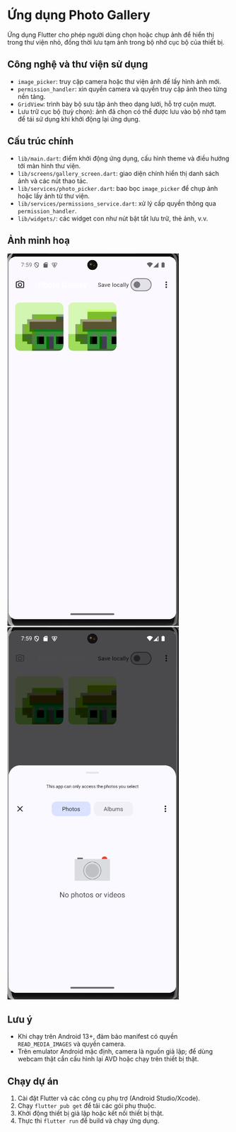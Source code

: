# Ứng dụng Photo Gallery

Ứng dụng Flutter cho phép người dùng chọn hoặc chụp ảnh để hiển thị trong thư viện nhỏ, đồng thời lưu tạm ảnh trong bộ nhớ cục bộ của thiết bị.

## Công nghệ và thư viện sử dụng
- `image_picker`: truy cập camera hoặc thư viện ảnh để lấy hình ảnh mới.
- `permission_handler`: xin quyền camera và quyền truy cập ảnh theo từng nền tảng.
- `GridView`: trình bày bộ sưu tập ảnh theo dạng lưới, hỗ trợ cuộn mượt.
- Lưu trữ cục bộ (tuỳ chọn): ảnh đã chọn có thể được lưu vào bộ nhớ tạm để tái sử dụng khi khởi động lại ứng dụng.

## Cấu trúc chính
- `lib/main.dart`: điểm khởi động ứng dụng, cấu hình theme và điều hướng tới màn hình thư viện.
- `lib/screens/gallery_screen.dart`: giao diện chính hiển thị danh sách ảnh và các nút thao tác.
- `lib/services/photo_picker.dart`: bao bọc `image_picker` để chụp ảnh hoặc lấy ảnh từ thư viện.
- `lib/services/permissions_service.dart`: xử lý cấp quyền thông qua `permission_handler`.
- `lib/widgets/`: các widget con như nút bật tắt lưu trữ, thẻ ảnh, v.v.



## Ảnh minh hoạ
![Giao diện chính](assets/ui1.png)
![gallery](assets/ui2.png)

## Lưu ý
- Khi chạy trên Android 13+, đảm bảo manifest có quyền `READ_MEDIA_IMAGES` và quyền camera.
- Trên emulator Android mặc định, camera là nguồn giả lập; để dùng webcam thật cần cấu hình lại AVD hoặc chạy trên thiết bị thật.
## Chạy dự án
1. Cài đặt Flutter và các công cụ phụ trợ (Android Studio/Xcode).
2. Chạy `flutter pub get` để tải các gói phụ thuộc.
3. Khởi động thiết bị giả lập hoặc kết nối thiết bị thật.
4. Thực thi `flutter run` để build và chạy ứng dụng.